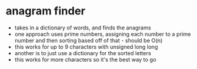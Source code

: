 # anagram finder

- takes in a dictionary of words, and finds the anagrams
- one approach uses prime numbers, assigning each number to a prime number and then sorting based off of that - should be O(n)
- this works for up to 9 characters with unsigned long long
- another is to just use a dictionary for the sorted letters
- this works for more characters so it's the best way to go
